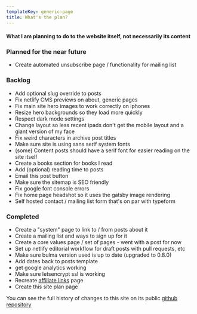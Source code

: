 ```yaml
---
templateKey: generic-page
title: What's the plan?
---
```


#### What I am planning to do to the website itself, not necessarily its content

### Planned for the near future

* Create automated unsubscribe page / functionality for mailing list

### Backlog

* Add optional slug override to posts
* Fix netlify CMS previews on about, generic pages
* Fix main site hero images to work correctly on iphones
* Resize hero backgrounds so they load more quickly
* Respect dark mode settings
* Change layout so less recent ipads don't get the mobile layout and a giant version of my face
* Fix weird characters in archive post titles
* Make sure site is using sans serif system fonts
* (some) Content posts should have a serif font for easier reading on the site itself
* Create a books section for books I read
* Add (optional) reading time to posts
* Email this post button
* Make sure the sitemap is SEO friendly
* Fix google font console errors
* Fix home page headshot so it uses the gatsby image rendering
* Self hosted contact / mailing list form that's on par with typeform

### Completed

* Create a "system" page to link to / from posts about it
* Create a mailing list and ways to sign up for it
* Create a core values page / set of pages - went with a post for now
* Set up netlify editorial workflow for draft posts with pull requests, etc
* Make sure bulma version used is up to date (upgraded to 0.8.0)
* Add dates back to posts template
* get google analytics working
* Make sure letsencrypt ssl is working
* Recreate [affiliate links](/affiliate-links) page
* Create this site plan page

You can see the full history of changes to this site on its public [github repository](https://github.com/craigsturgis/craigsturgisdotcom-netlify)
